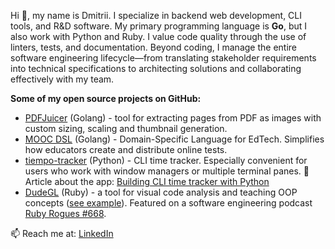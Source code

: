 Hi 👋, my name is Dmitrii. I specialize in backend web development, CLI tools, and R&D software. My primary programming language is **Go**, but I also work with Python and Ruby. I value code quality through the use of linters, tests, and documentation. Beyond coding, I manage the entire software engineering lifecycle—from translating stakeholder requirements into technical specifications to architecting solutions and collaborating effectively with my team.

**Some of my open source projects on GitHub:**
- [PDFJuicer](https://github.com/dmikhr/pdfjuicer) (Golang) - tool for extracting pages from PDF as images with custom sizing, scaling and thumbnail generation.
- [MOOC DSL](https://github.com/dmikhr/mooc-dsl) (Golang) - Domain-Specific Language for EdTech. Simplifies how educators create and distribute online tests.
- [tiempo-tracker](https://github.com/dmikhr/tiempo-tracker) (Python) - CLI time tracker. Especially convenient for users who work with window managers or multiple terminal panes. 📝 Article about the app: [Building CLI time tracker with Python](https://dev.to/dmikhr/building-cli-time-tracker-with-python-o0g)
- [DudeGL](https://github.com/dmikhr/DudeGL) (Ruby) - a tool for visual code analysis and teaching OOP concepts ([see example](https://github.com/dmikhr/DudeGL/wiki/Git-diff-visualization)). Featured on a software engineering podcast [Ruby Rogues #668](https://podcasts.apple.com/gb/podcast/rules-of-oop-in-pictures-with-ivan-nemytchenko-ruby-668/id1237406856?i=1000683474802).

📫 Reach me at:  [LinkedIn](https://www.linkedin.com/in/dpkhr)
